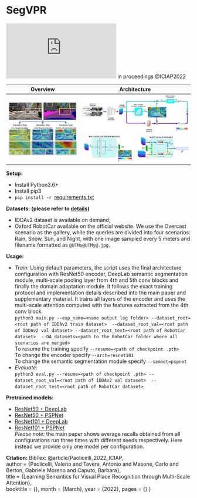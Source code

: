 # SegVPR
![Learning Semantics for Visual Place Recognition through Multi-Scale Attention](https://arxiv.org/pdf/2201.09701.pdf) in proceedings @ICIAP2022  
<table>
<thead>
  <tr>
    <th>Overview</th>
    <th colspan="2">Architecture</th>
  </tr>
</thead>
<tbody>
  <tr>
    <td rowspan="3"><img src="images/teaser.png" alt="Teaser"/></td>
    <td colspan="2"><img src="images/architecture.jpg" alt="Architecture" width="1154"/></td>
  </tr>
  <tr>
    <td rowspan="2"><img src="images/ms_attention_module.jpg" alt="MS-Attention-Module" width="288"/></td>
    <td rowspan="2"><img src="images/ms_pooling_module.jpg" alt="MS-Pooling-Module" width="288"/></td>
  </tr>
  <tr>
  </tr>
  </tbody>
</table>
  
**Setup:**
 * Install Python3.6+
 * Install pip3
 * `pip install -r `[requirements.txt](./requirements.txt)
  
  
**Datasets: (please refer to [details](./dataset_details.txt))**
 * IDDAv2 dataset is available on demand;
 * Oxford RobotCar available on the official website. We use the Overcast scenario as the gallery, 
   while the queries are divided into four scenarios: Rain, Snow, Sun, and Night, with one image sampled every 5 meters 
   and filename formatted as `@UTMx@UTMy@.jpg`. 
  
  
**Usage:**
 * *Train:* Using default parameters, the script uses the final architecture configuration with 
   ResNet50 encoder, DeepLab semantic segmentation module, multi-scale pooling layer from 4th and 5th conv blocks and 
   finally the domain adaptation module. 
   It follows the exact training protocol and implementation details described into the main paper and supplementary 
   material. It trains all layers of the encoder and uses the multi-scale attention computed with the features
   extracted from the 4th conv block.  
   `python3 main.py --exp_name=<name output log folder> --dataset_root=<root path of IDDAv2 train dataset> 
   --dataset_root_val=<root path of IDDAv2 val dataset> --dataset_root_test=<root path of RobotCar dataset> 
   --DA_datasets=<path to the RobotCar folder where all scenarios are merged>`  
   To resume the training specify `--resume=<path of checkpoint .pth>`  
   To change the encoder specify `--arch=resnet101`  
   To change the semantic segmentation module specify `--semnet=pspnet` 
 * *Evaluate:*   
   `python3 eval.py --resume=<path of checkpoint .pth> --dataset_root_val=<root path of IDDAv2 val dataset> 
   --dataset_root_test=<root path of RobotCar dataset>`
  
  
**Pretrained models:**
 * [ResNet50 + DeepLab](https://drive.google.com/file/d/1Jv0hoarx3tTnL59Phl119FoljkJpu9dP/view?usp=sharing)
 * [ResNet50 + PSPNet](https://drive.google.com/file/d/1g33N0gVNGAKWgx0gHbDcAybVxMUkUtdt/view?usp=sharing)
 * [ResNet101 + DeepLab](https://drive.google.com/file/d/1R6m4FpOrf4oOwVO-TnSGZjtE5tR5LCJd/view?usp=sharing)
 * [ResNet101 + PSPNet](https://drive.google.com/file/d/1uQqr7oDeg5T8JQNxtHtEnkleA2orf2cx/view?usp=sharing)  
*Please note:* the main paper shows average recalls obtained from all configurations run three times with different seeds respectively. 
Here instead we provide only one model per configuration.
  
  
**Citation:**
BibTex: 
@article{Paolicelli_2022_ICIAP,   
author = {Paolicelli, Valerio and Tavera, Antonio and Masone, Carlo and Berton, Gabriele Moreno and Caputo, Barbara},   
title = {Learning Semantics for Visual Place Recognition through Multi-Scale Attention},  
booktitle = {}, month = {March}, year = {2022}, pages = {} }
